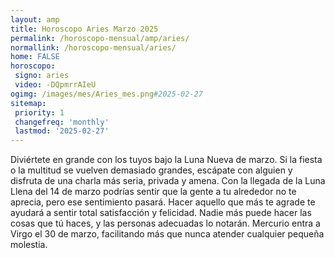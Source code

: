 ```yaml
---
layout: amp
title: Horoscopo Aries Marzo 2025 
permalink: /horoscopo-mensual/amp/aries/
normallink: /horoscopo-mensual/aries/
home: FALSE
horoscopo:
 signo: aries
 video: -DQpmrrAIeU
ogimg: /images/mes/Aries_mes.png#2025-02-27
sitemap:
 priority: 1
 changefreq: 'monthly'
 lastmod: '2025-02-27'
---
```



Diviértete en grande con los tuyos bajo la Luna Nueva de marzo. Si la fiesta o la multitud se vuelven demasiado grandes, escápate con alguien y disfruta de una charla más seria, privada y amena. Con la llegada de la Luna Llena del 14 de marzo podrías sentir que la gente a tu alrededor no te aprecia, pero ese sentimiento pasará. Hacer aquello que más te agrade te ayudará a sentir total satisfacción y felicidad. Nadie más puede hacer las cosas que tú haces, y las personas adecuadas lo notarán. Mercurio entra a Virgo el 30 de marzo, facilitando más que nunca atender cualquier pequeña molestia.